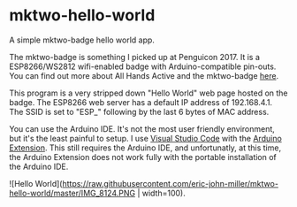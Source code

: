 # mktwo-hello-world
A simple mktwo-badge hello world app.

The mktwo-badge is something I picked up at Penguicon 2017. It is a ESP8266/WS2812 wifi-enabled badge with Arduino-compatible pin-outs.  
You can find out more about All Hands Active and the mktwo-badge [here](https://github.com/allhandsactive/mktwo-badge).  

This program is a very stripped down "Hello World" web page hosted on the badge. The ESP8266 web server has a default IP address of 192.168.4.1. The SSID is set to "ESP_" following by the last 6 bytes of MAC address.

You can use the Arduino IDE. It's not the most user friendly environment, but it's the least painful to setup. I use [Visual Studio Code](https://code.visualstudio.com/) with the [Arduino Extension](https://marketplace.visualstudio.com/items?itemName=vsciot-vscode.vscode-arduino). This still requires the Arduino IDE, and unfortunatly, at this time, the Arduino Extension does not work fully with the portable installation of the Arduino IDE. 

![Hello World](https://raw.githubusercontent.com/eric-john-miller/mktwo-hello-world/master/IMG_8124.PNG | width=100).

